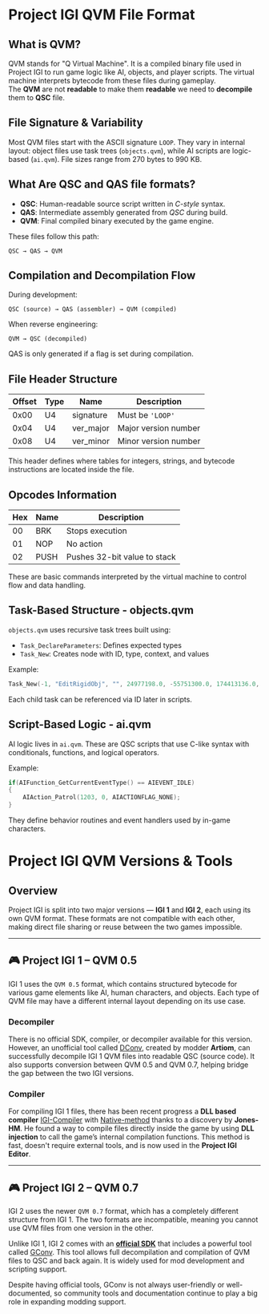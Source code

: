 # Project IGI QVM File Format

## What is QVM?

QVM stands for "Q Virtual Machine". It is a compiled binary file used in Project IGI to run game logic like AI, objects, and player scripts. The virtual machine interprets bytecode from these files during gameplay.</br>
The **QVM** are not **readable** to make them **readable** we need to **decompile** them to **QSC** file.

## File Signature & Variability

Most QVM files start with the ASCII signature `LOOP`. They vary in internal layout: object files use task trees (`objects.qvm`), while AI scripts are logic-based (`ai.qvm`). File sizes range from 270 bytes to 990 KB.</br>


## What Are QSC and QAS file formats?

- **QSC**: Human-readable source script written in _C-style_ syntax.
- **QAS**: Intermediate assembly generated from _QSC_ during build.
- **QVM**: Final compiled binary executed by the game engine.

These files follow this path:
```
QSC → QAS → QVM
```

## Compilation and Decompilation Flow

During development:
```
QSC (source) → QAS (assembler) → QVM (compiled)
```

When reverse engineering:
```
QVM → QSC (decompiled)
```

QAS is only generated if a flag is set during compilation.

## File Header Structure

| Offset | Type | Name        | Description              |
|--------|------|-------------|--------------------------|
| 0x00   | U4   | signature   | Must be `'LOOP'`         |
| 0x04   | U4   | ver_major   | Major version number     |
| 0x08   | U4   | ver_minor   | Minor version number     |

This header defines where tables for integers, strings, and bytecode instructions are located inside the file.

## Opcodes Information

| Hex | Name  | Description                            |
|-----|-------|----------------------------------------|
| 00  | BRK   | Stops execution                        |
| 01  | NOP   | No action                              |
| 02  | PUSH  | Pushes 32-bit value to stack           |

These are basic commands interpreted by the virtual machine to control flow and data handling.

## Task-Based Structure - objects.qvm

`objects.qvm` uses recursive task trees built using:
- `Task_DeclareParameters`: Defines expected types
- `Task_New`: Creates node with ID, type, context, and values

Example:
```c
Task_New(-1, "EditRigidObj", "", 24977198.0, -55751300.0, 174413136.0, 0, 0, 0.6645680069923401, "905_01_1", 1, 1, 1, 0, 0, 0)
```

Each child task can be referenced via ID later in scripts.

## Script-Based Logic - ai.qvm

AI logic lives in `ai.qvm`. These are QSC scripts that use C-like syntax with conditionals, functions, and logical operators.

Example:
```c
if(AIFunction_GetCurrentEventType() == AIEVENT_IDLE) 
{ 
    AIAction_Patrol(1203, 0, AIACTIONFLAG_NONE); 
}
```

They define behavior routines and event handlers used by in-game characters.

# Project IGI QVM Versions & Tools

## Overview

Project IGI is split into two major versions — **IGI 1** and **IGI 2**, each using its own QVM format. These formats are not compatible with each other, making direct file sharing or reuse between the two games impossible.

---

## 🎮 Project IGI 1 – QVM 0.5

IGI 1 uses the `QVM 0.5` format, which contains structured bytecode for various game elements like AI, human characters, and objects. Each type of QVM file may have a different internal layout depending on its use case.

### Decompiler
There is no official SDK, compiler, or decompiler available for this version. However, an unofficial tool called [DConv](https://github.com/NEWME0/Project-IGI/tree/master/tools/dconv), created by modder **Artiom**, can successfully decompile IGI 1 QVM files into readable QSC (source code). It also supports conversion between QVM 0.5 and QVM 0.7, helping bridge the gap between the two IGI versions.

### Compiler
For compiling IGI 1 files, there has been recent progress a **DLL based compiler** [IGI-Compiler](https://github.com/Jones-HM/project-igi-editor/blob/develop/IGIEditor/QCompiler.cs#L119) with [Native-method](https://github.com/search?q=repo%3AJones-HM%2Fproject-igi-internals%20QSCRIPT_COMPILE&type=code) thanks to a discovery by **Jones-HM**. He found a way to compile files directly inside the game by using **DLL injection** to call the game’s internal compilation functions. This method is fast, doesn't require external tools, and is now used in the **Project IGI Editor**.

---

## 🎮 Project IGI 2 – QVM 0.7

IGI 2 uses the newer `QVM 0.7` format, which has a completely different structure from IGI 1. The two formats are incompatible, meaning you cannot use QVM files from one version in the other.

Unlike IGI 1, IGI 2 comes with an **[official SDK](https://www.nexusmods.com/igi2covertstrike/mods/1)** that includes a powerful tool called [GConv](https://www.gamepressure.com/download/igi-2-covert-strike-map-editor-mod/zbbfc). This tool allows full decompilation and compilation of QVM files to QSC and back again. It is widely used for mod development and scripting support.

Despite having official tools, GConv is not always user-friendly or well-documented, so community tools and documentation continue to play a big role in expanding modding support.
